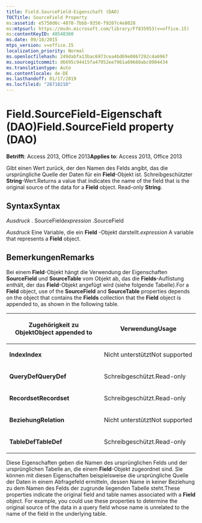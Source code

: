 ```yaml
---
title: Field.SourceField-Eigenschaft (DAO)
TOCTitle: SourceField Property
ms:assetid: e5750d6c-4078-7bbb-9356-f9207c4e8028
ms:mtpsurl: https://msdn.microsoft.com/library/Ff835953(v=office.15)
ms:contentKeyID: 48548360
ms.date: 09/18/2015
mtps_version: v=office.15
localization_priority: Normal
ms.openlocfilehash: 249dabfa13bac6973cea4bd69e0867292c4a6967
ms.sourcegitcommit: d6695c94415fa47952ee7961a69660abc0904434
ms.translationtype: Auto
ms.contentlocale: de-DE
ms.lasthandoff: 01/17/2019
ms.locfileid: "28718210"
---
```

# <a name="fieldsourcefield-property-dao"></a><span data-ttu-id="c8ef1-102">Field.SourceField-Eigenschaft (DAO)</span><span class="sxs-lookup"><span data-stu-id="c8ef1-102">Field.SourceField property (DAO)</span></span>


<span data-ttu-id="c8ef1-103">**Betrifft**: Access 2013, Office 2013</span><span class="sxs-lookup"><span data-stu-id="c8ef1-103">**Applies to**: Access 2013, Office 2013</span></span>

<span data-ttu-id="c8ef1-p101">Gibt einen Wert zurück, der den Namen des Felds angibt, das die ursprüngliche Quelle der Daten für ein **Field**-Objekt ist. Schreibgeschützter **String**-Wert.</span><span class="sxs-lookup"><span data-stu-id="c8ef1-p101">Returns a value that indicates the name of the field that is the original source of the data for a **Field** object. Read-only **String**.</span></span>

## <a name="syntax"></a><span data-ttu-id="c8ef1-106">Syntax</span><span class="sxs-lookup"><span data-stu-id="c8ef1-106">Syntax</span></span>

<span data-ttu-id="c8ef1-107">*Ausdruck* . SourceField</span><span class="sxs-lookup"><span data-stu-id="c8ef1-107">*expression* .SourceField</span></span>

<span data-ttu-id="c8ef1-108">*Ausdruck* Eine Variable, die ein **Field** -Objekt darstellt.</span><span class="sxs-lookup"><span data-stu-id="c8ef1-108">*expression* A variable that represents a **Field** object.</span></span>

## <a name="remarks"></a><span data-ttu-id="c8ef1-109">Bemerkungen</span><span class="sxs-lookup"><span data-stu-id="c8ef1-109">Remarks</span></span>

<span data-ttu-id="c8ef1-110">Bei einem **Field**-Objekt hängt die Verwendung der Eigenschaften **SourceField** und **SourceTable** vom Objekt ab, das die **Fields**-Auflistung enthält, der das **Field**-Objekt angefügt wird (siehe folgende Tabelle).</span><span class="sxs-lookup"><span data-stu-id="c8ef1-110">For a **Field** object, use of the **SourceField** and **SourceTable** properties depends on the object that contains the **Fields** collection that the **Field** object is appended to, as shown in the following table.</span></span>

<table>
<colgroup>
<col style="width: 50%" />
<col style="width: 50%" />
</colgroup>
<thead>
<tr class="header">
<th><p><span data-ttu-id="c8ef1-111">Zugehörigkeit zu Objekt</span><span class="sxs-lookup"><span data-stu-id="c8ef1-111">Object appended to</span></span></p></th>
<th><p><span data-ttu-id="c8ef1-112">Verwendung</span><span class="sxs-lookup"><span data-stu-id="c8ef1-112">Usage</span></span></p></th>
</tr>
</thead>
<tbody>
<tr class="odd">
<td><p><span data-ttu-id="c8ef1-113"><strong>Index</strong></span><span class="sxs-lookup"><span data-stu-id="c8ef1-113"><strong>Index</strong></span></span></p></td>
<td><p><span data-ttu-id="c8ef1-114">Nicht unterstützt</span><span class="sxs-lookup"><span data-stu-id="c8ef1-114">Not supported</span></span></p></td>
</tr>
<tr class="even">
<td><p><span data-ttu-id="c8ef1-115"><strong>QueryDef</strong></span><span class="sxs-lookup"><span data-stu-id="c8ef1-115"><strong>QueryDef</strong></span></span></p></td>
<td><p><span data-ttu-id="c8ef1-116">Schreibgeschützt.</span><span class="sxs-lookup"><span data-stu-id="c8ef1-116">Read-only</span></span></p></td>
</tr>
<tr class="odd">
<td><p><span data-ttu-id="c8ef1-117"><strong>Recordset</strong></span><span class="sxs-lookup"><span data-stu-id="c8ef1-117"><strong>Recordset</strong></span></span></p></td>
<td><p><span data-ttu-id="c8ef1-118">Schreibgeschützt.</span><span class="sxs-lookup"><span data-stu-id="c8ef1-118">Read-only</span></span></p></td>
</tr>
<tr class="even">
<td><p><span data-ttu-id="c8ef1-119"><strong>Beziehung</strong></span><span class="sxs-lookup"><span data-stu-id="c8ef1-119"><strong>Relation</strong></span></span></p></td>
<td><p><span data-ttu-id="c8ef1-120">Nicht unterstützt</span><span class="sxs-lookup"><span data-stu-id="c8ef1-120">Not supported</span></span></p></td>
</tr>
<tr class="odd">
<td><p><span data-ttu-id="c8ef1-121"><strong>TableDef</strong></span><span class="sxs-lookup"><span data-stu-id="c8ef1-121"><strong>TableDef</strong></span></span></p></td>
<td><p><span data-ttu-id="c8ef1-122">Schreibgeschützt.</span><span class="sxs-lookup"><span data-stu-id="c8ef1-122">Read-only</span></span></p></td>
</tr>
</tbody>
</table>


<span data-ttu-id="c8ef1-p102">Diese Eigenschaften geben die Namen des ursprünglichen Felds und der ursprünglichen Tabelle an, die einem **Field**-Objekt zugeordnet sind. Sie können mit diesen Eigenschaften beispielsweise die ursprüngliche Quelle der Daten in einem Abfragefeld ermitteln, dessen Name in keiner Beziehung zu dem Namen des Felds der zugrunde liegenden Tabelle steht.</span><span class="sxs-lookup"><span data-stu-id="c8ef1-p102">These properties indicate the original field and table names associated with a **Field** object. For example, you could use these properties to determine the original source of the data in a query field whose name is unrelated to the name of the field in the underlying table.</span></span>

